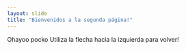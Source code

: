 ```yaml
---
layout: slide
title: "Bienvenidos a la segunda página!"
---
```

Ohayoo pocko
Utiliza la flecha hacia la izquierda para volver!
